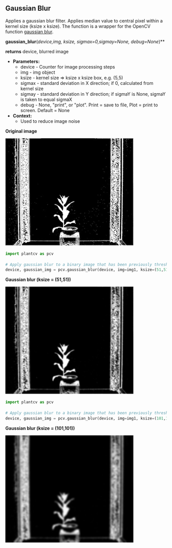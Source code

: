 ## Gaussian Blur

Applies a gaussian blur filter. Applies median value to central pixel within a kernel size (ksize x ksize). 
The function is a wrapper for the OpenCV function [gaussian blur](http://docs.opencv.org/2.4/modules/imgproc/doc/filtering.html?highlight=gaussianblur#gaussianblur).  

**gaussian_blur**(*device,img, ksize, sigmax=0,sigmay=None, debug=None*)**

**returns** device, blurred image

- **Parameters:**
    - device - Counter for image processing steps
    - img - img object
    - ksize - kernel size => ksize x ksize box, e.g. (5,5) 
    - sigmax - standard deviation in X direction; if 0, calculated from kernel size
    - sigmay - standard deviation in Y direction; if sigmaY is None, sigmaY is taken to equal sigmaX
    - debug - None, "print", or "plot". Print = save to file, Plot = print to screen. Default = None
- **Context:**
    - Used to reduce image noise

**Original image**

![Screenshot](img/documentation_images/gaussian_blur/original_image.jpg)

```python
import plantcv as pcv

# Apply gaussian blur to a binary image that has been previously thresholded.
device, gaussian_img = pcv.gaussian_blur(device, img=img1, ksize=(51,51), sigmax=0, sigmay=None, debug='print')
```

**Gaussian blur (ksize = (51,51))**

![Screenshot](img/documentation_images/gaussian_blur/gaussian_blur51.jpg)

```python
import plantcv as pcv

# Apply gaussian blur to a binary image that has been previously thresholded.
device, gaussian_img = pcv.gaussian_blur(device, img=img1, ksize=(101,101), sigmax=0, sigmay=None, debug='print')
```

**Gaussian blur (ksize = (101,101))**

![Screenshot](img/documentation_images/gaussian_blur/gaussian_blur101.jpg)
